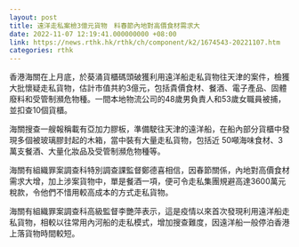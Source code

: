```yaml
---
layout: post
title: 遠洋走私案檢3億元貨物　料春節內地對高價食材需求大
date: 2022-11-07 12:19:41.000000000 +08:00
link: https://news.rthk.hk/rthk/ch/component/k2/1674543-20221107.htm
categories: rthk
---
```


香港海關在上月底，於葵涌貨櫃碼頭破獲利用遠洋船走私貨物往天津的案件，檢獲大批懷疑走私貨物，估計市值共約3億元，包括貴價食材、餐酒、電子產品、固體廢料和受管制瀕危物種。一間本地物流公司的48歲男負責人和53歲女職員被捕，並扣查10個貨櫃。

海關搜查一艘報稱載有亞加力膠板，準備駛往天津的遠洋船，在船內部分貨櫃中發現多個被玻璃膠封起的木箱，當中裝有大量走私貨物，包括近 50噸海味食材、3萬支餐酒、大量化妝品及受管制瀕危物種等。

海關有組織罪案調查科特別調查課監督鄭德喜相信，因春節關係，內地對高價食材需求大增，加上涉案貨物中，單是餐酒一項，便可令走私集團規避高達3600萬元稅款，令他們不惜用較高成本的方式走私貨物。

海關有組織罪案調查科高級監督李艷萍表示，這是疫情以來首次發現利用遠洋船走私貨物，相較以往常用內河船的走私模式，增加搜查難度，因遠洋船一般停泊香港上落貨物時間較短。
